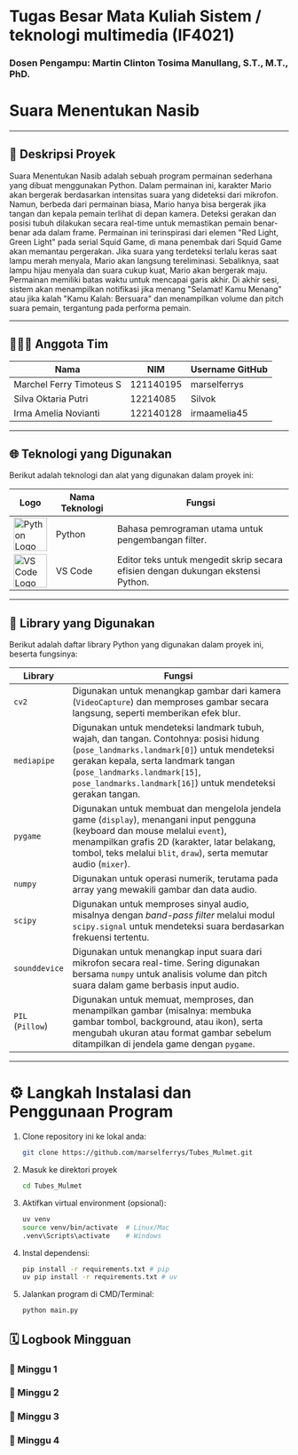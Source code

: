 # Tugas Besar Mata Kuliah Sistem / teknologi multimedia (IF4021)

### Dosen Pengampu: **Martin Clinton Tosima Manullang, S.T., M.T., PhD.**

# Suara Menentukan Nasib
---

## 🎯 Deskripsi Proyek
Suara Menentukan Nasib adalah sebuah program permainan sederhana yang dibuat menggunakan Python. Dalam permainan ini, karakter Mario akan bergerak berdasarkan intensitas suara yang dideteksi dari mikrofon. Namun, berbeda dari permainan biasa, Mario hanya bisa bergerak jika tangan dan kepala pemain terlihat di depan kamera. Deteksi gerakan dan posisi tubuh dilakukan secara real-time untuk memastikan pemain benar-benar ada dalam frame. Permainan ini terinspirasi dari elemen "Red Light, Green Light" pada serial Squid Game, di mana penembak dari Squid Game akan memantau pergerakan. Jika suara yang terdeteksi terlalu keras saat lampu merah menyala, Mario akan langsung tereliminasi. Sebaliknya, saat lampu hijau menyala dan suara cukup kuat, Mario akan bergerak maju. Permainan memiliki batas waktu untuk mencapai garis akhir. Di akhir sesi, sistem akan menampilkan notifikasi jika menang  "Selamat! Kamu Menang" atau jika kalah "Kamu Kalah: Bersuara" dan menampilkan volume dan pitch suara pemain, tergantung pada performa pemain. 


---

## 🧑‍🤝‍🧑 Anggota Tim

| Nama                    | NIM        | Username GitHub         |
|-------------------------|------------|--------------------------|
| Marchel Ferry Timoteus S           | 121140195  | marselferrys         |
| Silva Oktaria Putri       | 12214085  | Silvok      |
| Irma Amelia Novianti        | 122140128  | irmaamelia45            |

---



## 🌐 Teknologi yang Digunakan

Berikut adalah teknologi dan alat yang digunakan dalam proyek ini:

| Logo                                                                                                                           | Nama Teknologi | Fungsi                                                                           |
| ------------------------------------------------------------------------------------------------------------------------------ | -------------- | -------------------------------------------------------------------------------- |
| <img src="https://upload.wikimedia.org/wikipedia/commons/c/c3/Python-logo-notext.svg" alt="Python Logo" width="60">            | Python         | Bahasa pemrograman utama untuk pengembangan filter.                              |
| <img src="https://upload.wikimedia.org/wikipedia/commons/9/9a/Visual_Studio_Code_1.35_icon.svg" alt="VS Code Logo" width="60"> | VS Code        | Editor teks untuk mengedit skrip secara efisien dengan dukungan ekstensi Python. |

---

##  🧩 Library yang Digunakan

Berikut adalah daftar library Python yang digunakan dalam proyek ini, beserta fungsinya:

| **Library**        | **Fungsi**                                                                                                                                                                                                                                                                                                                                                         |
|--------------------|---------------------------------------------------------------------------------------------------------------------------------------------------------------------------------------------------------------------------------------------------------------------------------------------------------------------------------------------------------------------|
| `cv2`              | Digunakan untuk menangkap gambar dari kamera (`VideoCapture`) dan memproses gambar secara langsung, seperti memberikan efek blur.                                                                                                                                                                                                                                 |
| `mediapipe`        | Digunakan untuk mendeteksi landmark tubuh, wajah, dan tangan. Contohnya: posisi hidung (`pose_landmarks.landmark[0]`) untuk mendeteksi gerakan kepala, serta landmark tangan (`pose_landmarks.landmark[15]`, `pose_landmarks.landmark[16]`) untuk mendeteksi gerakan tangan.                                                |
| `pygame`           | Digunakan untuk membuat dan mengelola jendela game (`display`), menangani input pengguna (keyboard dan mouse melalui `event`), menampilkan grafis 2D (karakter, latar belakang, tombol, teks melalui `blit`, `draw`), serta memutar audio (`mixer`).                                                                       |
| `numpy`            | Digunakan untuk operasi numerik, terutama pada array yang mewakili gambar dan data audio.                                                                                                                                                                                                                                   |
| `scipy`            | Digunakan untuk memproses sinyal audio, misalnya dengan *band-pass filter* melalui modul `scipy.signal` untuk mendeteksi suara berdasarkan frekuensi tertentu.                                                                                                                                                              |
| `sounddevice`      | Digunakan untuk menangkap input suara dari mikrofon secara real-time. Sering digunakan bersama `numpy` untuk analisis volume dan pitch suara dalam game berbasis input audio.                                                                                                                                               |
| `PIL` (`Pillow`)   | Digunakan untuk memuat, memproses, dan menampilkan gambar (misalnya: membuka gambar tombol, background, atau ikon), serta mengubah ukuran atau format gambar sebelum ditampilkan di jendela game dengan `pygame`.                                                                                                           |


---

# ⚙️ Langkah Instalasi dan Penggunaan Program
1. Clone repository ini ke lokal anda:

    ```bash
    git clone https://github.com/marselferrys/Tubes_Mulmet.git
    ```

2. Masuk ke direktori proyek

    ```bash
    cd Tubes_Mulmet
    ```

2. Aktifkan virtual environment (opsional):

    ```bash
    uv venv
    source venv/bin/activate  # Linux/Mac
    .venv\Scripts\activate    # Windows
    ```

3. Instal dependensi:

    ```bash
    pip install -r requirements.txt # pip
    uv pip install -r requirements.txt # uv
    ```

4. Jalankan program di CMD/Terminal:
    ```bash
    python main.py
    ```

## 🗓️ Logbook Mingguan
### 🔹 Minggu 1
### 🔹 Minggu 2
### 🔹 Minggu 3
### 🔹 Minggu 4
